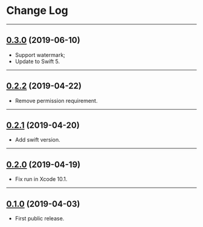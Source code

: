 # Change Log

-----

## [0.3.0](https://github.com/EFPub/ef_qrcode/releases/tag/0.3.0) (2019-06-10)

- Support watermark;
- Update to Swift 5.

---

## [0.2.2](https://github.com/EFPub/ef_qrcode/releases/tag/0.2.2) (2019-04-22)

- Remove permission requirement.

---

## [0.2.1](https://github.com/EFPub/ef_qrcode/releases/tag/0.2.1) (2019-04-20)

- Add swift version.

---

## [0.2.0](https://github.com/EFPub/ef_qrcode/releases/tag/0.2.0) (2019-04-19)

- Fix run in Xcode 10.1.

---

## [0.1.0](https://github.com/EFPub/ef_qrcode/releases/tag/0.1.0) (2019-04-03)

- First public release.